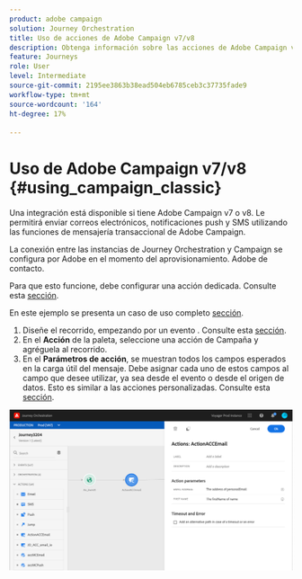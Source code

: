 ```yaml
---
product: adobe campaign
solution: Journey Orchestration
title: Uso de acciones de Adobe Campaign v7/v8
description: Obtenga información sobre las acciones de Adobe Campaign v7/v8
feature: Journeys
role: User
level: Intermediate
source-git-commit: 2195ee3863b38ead504eb6785ceb3c37735fade9
workflow-type: tm+mt
source-wordcount: '164'
ht-degree: 17%

---
```


# Uso de Adobe Campaign v7/v8 {#using_campaign_classic}

Una integración está disponible si tiene Adobe Campaign v7 o v8. Le permitirá enviar correos electrónicos, notificaciones push y SMS utilizando las funciones de mensajería transaccional de Adobe Campaign.

La conexión entre las instancias de Journey Orchestration y Campaign se configura por Adobe en el momento del aprovisionamiento. Adobe de contacto.

Para que esto funcione, debe configurar una acción dedicada. Consulte esta [sección](../action/acc-action.md).

En este ejemplo se presenta un caso de uso completo [sección](../usecase/campaign-classic-use-case.md).

1. Diseñe el recorrido, empezando por un evento . Consulte esta [sección](../building-journeys/journey.md).
1. En el **Acción** de la paleta, seleccione una acción de Campaña y agréguela al recorrido.
1. En el **Parámetros de acción**, se muestran todos los campos esperados en la carga útil del mensaje. Debe asignar cada uno de estos campos al campo que desee utilizar, ya sea desde el evento o desde el origen de datos. Esto es similar a las acciones personalizadas. Consulte esta [sección](../building-journeys/using-custom-actions.md).

![](../assets/accintegration2.png)
